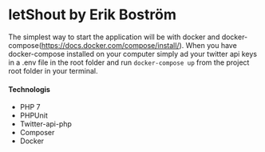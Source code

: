 # letShout by Erik Boström

The simplest way to start the application will be with docker and docker-compose(https://docs.docker.com/compose/install/). 
When you have docker-compose installed on your computer simply ad your twitter api keys in a .env file in the root folder and run ```docker-compose up``` from the project root folder in your terminal.

#### Technologis
  - PHP 7
  - PHPUnit
  - Twitter-api-php
  - Composer
  - Docker
